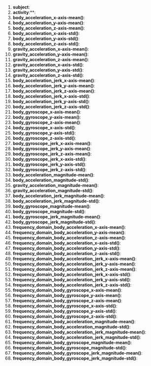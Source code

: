 1.	**subject**:
2.	**activity**:**:
3.	**body_acceleration_x-axis-mean()**:
4.	**body_acceleration_y-axis-mean()**:
5.	**body_acceleration_z-axis-mean()**:
6.	**body_acceleration_x-axis-std()**:
7.	**body_acceleration_y-axis-std()**:
8.	**body_acceleration_z-axis-std()**:
9.	**gravity_acceleration_x-axis-mean()**:
10.	**gravity_acceleration_y-axis-mean()**:
11.	**gravity_acceleration_z-axis-mean()**:
12.	**gravity_acceleration_x-axis-std()**:
13.	**gravity_acceleration_y-axis-std()**:
14.	**gravity_acceleration_z-axis-std()**:
15.	**body_acceleration_jerk_x-axis-mean()**:
16.	**body_acceleration_jerk_y-axis-mean()**:
17.	**body_acceleration_jerk_z-axis-mean()**:
18.	**body_acceleration_jerk_x-axis-std()**:
19.	**body_acceleration_jerk_y-axis-std()**:
20.	**body_acceleration_jerk_z-axis-std()**:
21.	**body_gyroscope_x-axis-mean()**:
22.	**body_gyroscope_y-axis-mean()**:
23.	**body_gyroscope_z-axis-mean()**:
24.	**body_gyroscope_x-axis-std()**:
25.	**body_gyroscope_y-axis-std()**:
26.	**body_gyroscope_z-axis-std()**:
27.	**body_gyroscope_jerk_x-axis-mean()**:
28.	**body_gyroscope_jerk_y-axis-mean()**:
29.	**body_gyroscope_jerk_z-axis-mean()**:
30.	**body_gyroscope_jerk_x-axis-std()**:
31.	**body_gyroscope_jerk_y-axis-std()**:
32.	**body_gyroscope_jerk_z-axis-std()**:
33.	**body_acceleration_magnitude-mean()**:
34.	**body_acceleration_magnitude-std()**:
35.	**gravity_acceleration_magnitude-mean()**:
36.	**gravity_acceleration_magnitude-std()**:
37.	**body_acceleration_jerk_magnitude-mean()**:
38.	**body_acceleration_jerk_magnitude-std()**:
39.	**body_gyroscope_magnitude-mean()**:
40.	**body_gyroscope_magnitude-std()**:
41.	**body_gyroscope_jerk_magnitude-mean()**:
42.	**body_gyroscope_jerk_magnitude-std()**:
43.	**frequency_domain_body_acceleration_x-axis-mean()**:
44.	**frequency_domain_body_acceleration_y-axis-mean()**:
45.	**frequency_domain_body_acceleration_z-axis-mean()**:
46.	**frequency_domain_body_acceleration_x-axis-std()**:
47.	**frequency_domain_body_acceleration_y-axis-std()**:
48.	**frequency_domain_body_acceleration_z-axis-std()**:
49.	**frequency_domain_body_acceleration_jerk_x-axis-mean()**:
50.	**frequency_domain_body_acceleration_jerk_y-axis-mean()**:
51.	**frequency_domain_body_acceleration_jerk_z-axis-mean()**:
52.	**frequency_domain_body_acceleration_jerk_x-axis-std()**:
53.	**frequency_domain_body_acceleration_jerk_y-axis-std()**:
54.	**frequency_domain_body_acceleration_jerk_z-axis-std()**:
55.	**frequency_domain_body_gyroscope_x-axis-mean()**:
56.	**frequency_domain_body_gyroscope_y-axis-mean()**:
57.	**frequency_domain_body_gyroscope_z-axis-mean()**:
58.	**frequency_domain_body_gyroscope_x-axis-std()**:
59.	**frequency_domain_body_gyroscope_y-axis-std()**:
60.	**frequency_domain_body_gyroscope_z-axis-std()**:
61.	**frequency_domain_body_acceleration_magnitude-mean()**:
62.	**frequency_domain_body_acceleration_magnitude-std()**:
63.	**frequency_domain_body_acceleration_jerk_magnitude-mean()**:
64.	**frequency_domain_body_acceleration_jerk_magnitude-std()**:
65.	**frequency_domain_body_gyroscope_magnitude-mean()**:
66.	**frequency_domain_body_gyroscope_magnitude-std()**:
67.	**frequency_domain_body_gyroscope_jerk_magnitude-mean()**:
68.	**frequency_domain_body_gyroscope_jerk_magnitude-std()**:
